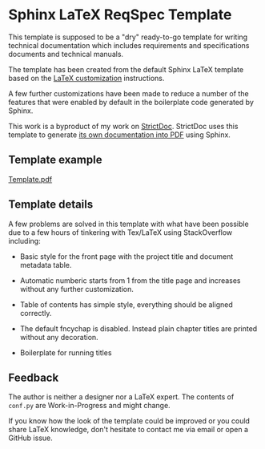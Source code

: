 # Sphinx LaTeX ReqSpec Template

This template is supposed to be a "dry" ready-to-go template for writing 
technical documentation which includes requirements and specifications documents 
and technical manuals.

The template has been created from the default Sphinx LaTeX template based 
on the [LaTeX customization](https://www.sphinx-doc.org/en/master/latex.html)
instructions.

A few further customizations have been made to reduce a number of the features
that were enabled by default in the boilerplate code generated by Sphinx.

This work is a byproduct of my work on 
[StrictDoc](https://github.com/strictdoc-project/strictdoc). StrictDoc uses
this template to generate 
[its own documentation into PDF](https://strictdoc.readthedocs.io/_/downloads/en/latest/pdf/)
using Sphinx.

## Template example

[Template.pdf](Template.pdf)

## Template details

A few problems are solved in this template with what have been possible due to
a few hours of tinkering with Tex/LaTeX using StackOverflow including:

- Basic style for the front page with the project title and document metadata 
  table.

- Automatic numberic starts from 1 from the title page and increases
  without any further customization.

- Table of contents has simple style, everything should be aligned correctly.

- The default fncychap is disabled. Instead plain chapter titles are printed 
  without any decoration.
 
- Boilerplate for running titles

## Feedback

The author is neither a designer nor a LaTeX expert. The contents of `conf.py`
are Work-in-Progress and might change.

If you know how the look of the template could be improved or you could share
LaTeX knowledge, don't hesitate to contact me via email or open a GitHub issue.
